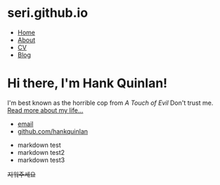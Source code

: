 # seri.github.io


<!DOCTYPE html>
<html>
	<head>
		<title>Hank Quinlan, Horrible Cop</title>
	</head>
	<body>
		<nav>
    		<ul>
        		<li><a href="/">Home</a></li>
	        	<li><a href="/about">About</a></li>
        		<li><a href="/cv">CV</a></li>
        		<li><a href="/blog">Blog</a></li>
    		</ul>
		</nav>
		<div class="container">
    		<div class="blurb">
        		<h1>Hi there, I'm Hank Quinlan!</h1>
				<p>I'm best known as the horrible cop from <em>A Touch of Evil</em> Don't trust me. <a href="/about">Read more about my life...</a></p>
    		</div><!-- /.blurb -->
		</div><!-- /.container -->
		<footer>
    		<ul>
        		<li><a href="mailto:hankquinlanhub@gmail.com">email</a></li>
        		<li><a href="https://github.com/hankquinlan">github.com/hankquinlan</a></li>
			</ul>
		</footer>
	</body>
</html>

- markdown test
- markdown test2
- markdown test3

<del>지워주세요</del>
